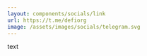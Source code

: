 ```yaml
---
layout: components/socials/link
url: https://t.me/defiorg
image: /assets/images/socials/telegram.svg
---
```

text